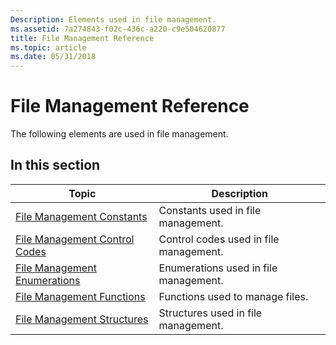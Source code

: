 ```yaml
---
Description: Elements used in file management.
ms.assetid: 7a274843-f02c-436c-a220-c9e504620877
title: File Management Reference
ms.topic: article
ms.date: 05/31/2018
---
```


# File Management Reference

The following elements are used in file management.

## In this section



| Topic                                                                         | Description                                       |
|-------------------------------------------------------------------------------|---------------------------------------------------|
| [File Management Constants](file-management-constants.md)<br/>         | Constants used in file management.<br/>     |
| [File Management Control Codes](file-management-control-codes.md)<br/> | Control codes used in file management.<br/> |
| [File Management Enumerations](file-management-enumerations.md)<br/>   | Enumerations used in file management.<br/>  |
| [File Management Functions](file-management-functions.md)<br/>         | Functions used to manage files.<br/>        |
| [File Management Structures](file-management-structures.md)<br/>       | Structures used in file management.<br/>    |



 

 

 




